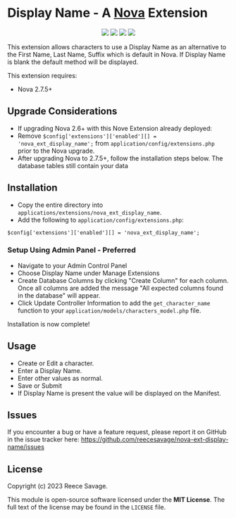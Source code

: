 # Display Name - A [Nova](https://anodyne-productions.com/nova) Extension

<p align="center">
  <a href="https://github.com/reecesavage/nova-ext-display-name/releases/tag/v1.1.0"><img src="https://img.shields.io/badge/Version-v1.1.0-brightgreen.svg"></a>
  <a href="http://www.anodyne-productions.com/nova"><img src="https://img.shields.io/badge/Nova-v2.7.5+-orange.svg"></a>
  <a href="https://www.php.net"><img src="https://img.shields.io/badge/PHP-v8.x-blue.svg"></a>
  <a href="https://opensource.org/licenses/MIT"><img src="https://img.shields.io/badge/license-MIT-red.svg"></a>
</p>

This extension allows characters to use a Display Name as an alternative to the First Name, Last Name, Suffix which is default in Nova. If Display Name is blank the default method will be displayed.

This extension requires:

- Nova 2.7.5+

## Upgrade Considerations
- If upgrading Nova 2.6+ with this Nove Extension already deployed:
- Remove `$config['extensions']['enabled'][] = 'nova_ext_display_name';` from `application/config/extensions.php` prior to the Nova upgrade.
- After upgrading Nova to 2.7.5+, follow the installation steps below. The database tables still contain your data

## Installation

- Copy the entire directory into `applications/extensions/nova_ext_display_name`.
- Add the following to `application/config/extensions.php`:
```
$config['extensions']['enabled'][] = 'nova_ext_display_name';
```
### Setup Using Admin Panel - Preferred

- Navigate to your Admin Control Panel
- Choose Display Name under Manage Extensions
- Create Database Columns by clicking "Create Column" for each column. Once all columns are added the message "All expected columns found in the database" will appear.
- Click Update Controller Information to add the `get_character_name` function to your `application/models/characters_model.php` file.

Installation is now complete!

## Usage

- Create or Edit a character.
- Enter a Display Name.
- Enter other values as normal.
- Save or Submit
- If Display Name is present the value will be displayed on the Manifest.

## Issues

If you encounter a bug or have a feature request, please report it on GitHub in the issue tracker here: https://github.com/reecesavage/nova-ext-display-name/issues

## License

Copyright (c) 2023 Reece Savage.

This module is open-source software licensed under the **MIT License**. The full text of the license may be found in the `LICENSE` file.
